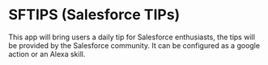 # SFTIPS (Salesforce TIPs)

This app will bring users a daily tip for Salesforce enthusiasts, the tips will be provided by the Salesforce community.
It can be configured as a google action or an Alexa skill.


